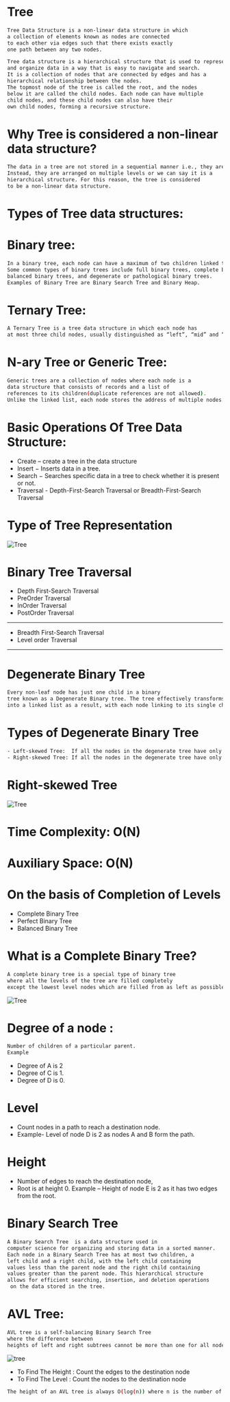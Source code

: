 # Tree

```bash
Tree Data Structure is a non-linear data structure in which 
a collection of elements known as nodes are connected 
to each other via edges such that there exists exactly
one path between any two nodes.
```
```bash
Tree data structure is a hierarchical structure that is used to represent 
and organize data in a way that is easy to navigate and search. 
It is a collection of nodes that are connected by edges and has a 
hierarchical relationship between the nodes.
The topmost node of the tree is called the root, and the nodes 
below it are called the child nodes. Each node can have multiple 
child nodes, and these child nodes can also have their
own child nodes, forming a recursive structure.
```
# Why Tree is considered a non-linear data structure?
```bash
The data in a tree are not stored in a sequential manner i.e., they are not stored linearly. 
Instead, they are arranged on multiple levels or we can say it is a 
hierarchical structure. For this reason, the tree is considered 
to be a non-linear data structure.
```
# Types of Tree data structures:

# Binary tree: 
```bash
In a binary tree, each node can have a maximum of two children linked to it.
Some common types of binary trees include full binary trees, complete binary trees,
balanced binary trees, and degenerate or pathological binary trees. 
Examples of Binary Tree are Binary Search Tree and Binary Heap.
```
# Ternary Tree:
```bash
A Ternary Tree is a tree data structure in which each node has 
at most three child nodes, usually distinguished as “left”, “mid” and “right”.
```
# N-ary Tree or Generic Tree: 
```bash
Generic trees are a collection of nodes where each node is a 
data structure that consists of records and a list of 
references to its children(duplicate references are not allowed). 
Unlike the linked list, each node stores the address of multiple nodes.
```
# Basic Operations Of Tree Data Structure:
- Create – create a tree in the data structure
- Insert − Inserts data in a tree.
- Search − Searches specific data in a tree to check whether it is present or not.
- Traversal - Depth-First-Search Traversal  or Breadth-First-Search Traversal

# Type of Tree Representation
![Tree](./images/image.png)

# Binary Tree Traversal
- Depth First-Search Traversal
- PreOrder Traversal
- InOrder Traversal
- PostOrder Traversal

_________________________________________________________________________________________________________

- Breadth First-Search Traversal
- Level order Traversal
________________________________________________________________________________________________________


# Degenerate Binary Tree

```bash
Every non-leaf node has just one child in a binary 
tree known as a Degenerate Binary tree. The tree effectively transforms 
into a linked list as a result, with each node linking to its single child.
```
# Types of Degenerate Binary Tree
```bash
- Left-skewed Tree:  If all the nodes in the degenerate tree have only a left child.
- Right-skewed Tree: If all the nodes in the degenerate tree have only a right child.
```
# Right-skewed Tree
![Tree](./images/image1.png)
# Time Complexity: O(N)
# Auxiliary Space: O(N)

# On the basis of Completion of Levels
- Complete Binary Tree
- Perfect Binary Tree
- Balanced Binary Tree

# What is a Complete Binary Tree?
```bash
A complete binary tree is a special type of binary tree 
where all the levels of the tree are filled completely 
except the lowest level nodes which are filled from as left as possible.
```
![Tree](./images/image2.png)

# Degree of a node :
```bash
Number of children of a particular parent. 
Example 
``` 
- Degree of A is 2 
- Degree of C is 1.
- Degree of D is 0.

# Level
- Count nodes in a path to reach a destination node. 
- Example- Level of node D is 2 as nodes A and B form the path.
# Height
- Number of edges to reach the destination node,
- Root is at height 0. Example – Height of node E is 2 as it has two edges from the root.
# Binary Search Tree
```bash
A Binary Search Tree  is a data structure used in 
computer science for organizing and storing data in a sorted manner. 
Each node in a Binary Search Tree has at most two children, a 
left child and a right child, with the left child containing 
values less than the parent node and the right child containing 
values greater than the parent node. This hierarchical structure 
allows for efficient searching, insertion, and deletion operations
 on the data stored in the tree.
```
# AVL Tree:
```bash
AVL tree is a self-balancing Binary Search Tree 
where the difference between 
heights of left and right subtrees cannot be more than one for all nodes. 
```
![tree](./images/image3.png)
- To Find The Height : Count the edges to the destination node
- To Find The Level : Count the nodes to the destination node
```bash
The height of an AVL tree is always O(log(n)) where n is the number of nodes in the tree.
```
